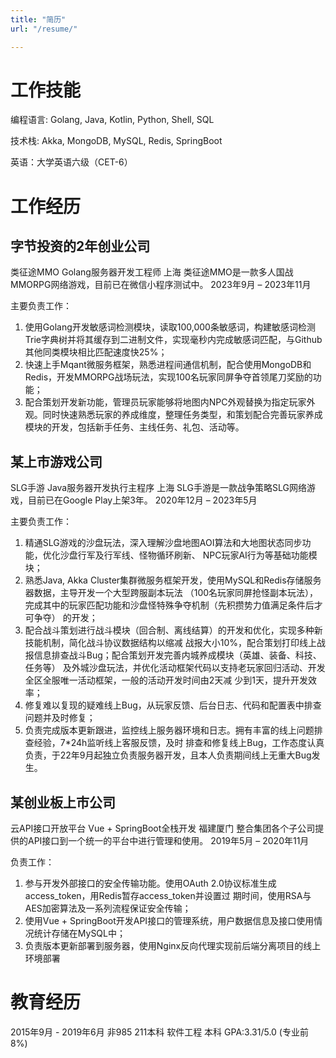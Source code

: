 ```yaml
---
title: "简历"
url: "/resume/"

---
```

# 工作技能
编程语言: Golang, Java, Kotlin, Python, Shell, SQL

技术栈:  Akka, MongoDB, MySQL, Redis, SpringBoot

英语：大学英语六级（CET-6）

# 工作经历
## 字节投资的2年创业公司
类征途MMO Golang服务器开发工程师 上海
类征途MMO是一款多人国战MMORPG网络游戏，目前已在微信小程序测试中。 2023年9月 – 2023年11月

主要负责工作：
1. 使用Golang开发敏感词检测模块，读取100,000条敏感词，构建敏感词检测Trie字典树并将其缓存到二进制文件，实现毫秒内完成敏感词匹配，与Github其他同类模块相比匹配速度快25%；
2. 快速上手Mqant微服务框架，熟悉进程间通信机制，配合使用MongoDB和Redis，开发MMORPG战场玩法，实现100名玩家同屏争夺首领尾刀奖励的功能；
3. 配合策划开发新功能，管理员玩家能够将地图内NPC外观替换为指定玩家外观。同时快速熟悉玩家的养成维度，整理任务类型，和策划配合完善玩家养成模块的开发，包括新手任务、主线任务、礼包、活动等。
## 某上市游戏公司
SLG手游 Java服务器开发执行主程序 上海
SLG手游是一款战争策略SLG网络游戏，目前已在Google Play上架3年。 2020年12月 – 2023年5月

主要负责工作：
1. 精通SLG游戏的沙盘玩法，深入理解沙盘地图AOI算法和大地图状态同步功能，优化沙盘行军及行军线、怪物循环刷新、
NPC玩家AI行为等基础功能模块；
2. 熟悉Java, Akka Cluster集群微服务框架开发，使用MySQL和Redis存储服务器数据，主导开发一个大型跨服副本玩法
（100名玩家同屏抢怪副本玩法），完成其中的玩家匹配功能和沙盘怪特殊争夺机制（先积攒势力值满足条件后才可争夺）
的开发；
3. 配合战斗策划进行战斗模块（回合制、离线结算）的开发和优化，实现多种新技能机制，简化战斗协议数据结构以缩减
战报大小10%，配合策划打印线上战报信息排查战斗Bug；配合策划开发完善内城养成模块（英雄、装备、科技、任务等）
及外城沙盘玩法，并优化活动框架代码以支持老玩家回归活动、开发全区全服唯一活动框架，一般的活动开发时间由2天减
少到1天，提升开发效率；
4. 修复难以复现的疑难线上Bug，从玩家反馈、后台日志、代码和配置表中排查问题并及时修复；
5. 负责完成版本更新跟进，监控线上服务器环境和日志。拥有丰富的线上问题排查经验，7*24h监听线上客服反馈，及时
排查和修复线上Bug，工作态度认真负责，于22年9月起独立负责服务器开发，且本人负责期间线上无重大Bug发生。
## 某创业板上市公司
云API接口开放平台 Vue + SpringBoot全栈开发 福建厦门
整合集团各个子公司提供的API接口到一个统一的平台中进行管理和使用。 2019年5月 – 2020年11月

负责工作：
1. 参与开发外部接口的安全传输功能。使用OAuth 2.0协议标准生成access_token，用Redis暂存access_token并设置过
期时间，使用RSA与AES加密算法及一系列流程保证安全传输；
2. 使用Vue + SpringBoot开发API接口的管理系统，用户数据信息及接口使用情况统计存储在MySQL中；
3. 负责版本更新部署到服务器，使用Nginx反向代理实现前后端分离项目的线上环境部署

# 教育经历
2015年9月 - 2019年6月
非985 211本科 软件工程 
本科  GPA:3.31/5.0 (专业前8%)
